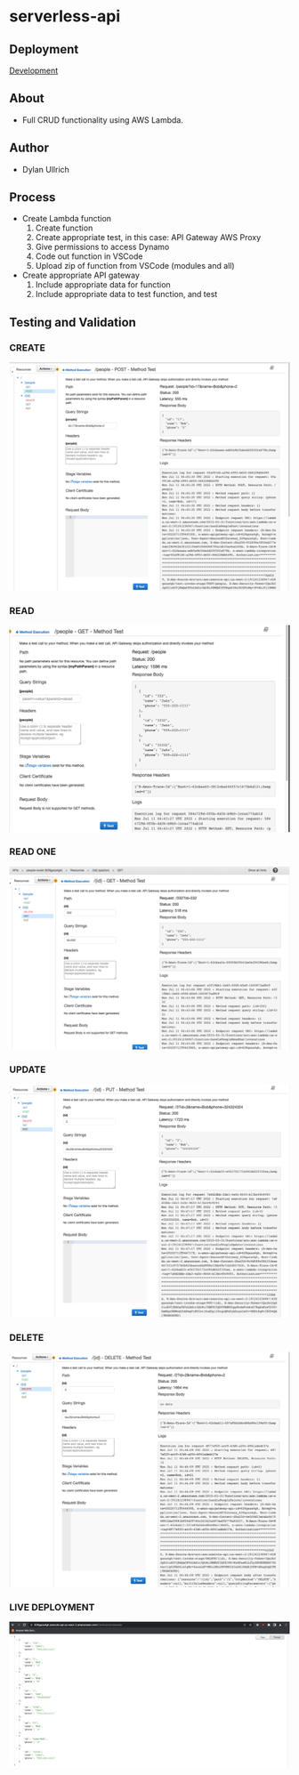 # serverless-api

## Deployment

[Development](https://628gaza4gh.execute-api.us-west-2.amazonaws.com/Development/people)

## About

- Full CRUD functionality using AWS Lambda.

## Author

- Dylan Ullrich

## Process

- Create Lambda function
  1. Create function
  2. Create appropriate test, in this case: API Gateway AWS Proxy
  3. Give permissions to access Dynamo
  4. Code out function in VSCode
  5. Upload zip of function from VSCode (modules and all)
- Create appropriate API gateway
  1. Include appropriate data for function
  2. Include appropriate data to test function, and test

## Testing and Validation

### CREATE

![CREATE](./img/lambda-post.png)

### READ

![READ](./img/lambda-getAll.png)

### READ ONE

![READ ON](./img/lambda-getOne.png)

### UPDATE

![UPDATE](./img/lambda-put.png)

### DELETE

![DELETE](./img/lambda-delete.png)

### LIVE DEPLOYMENT

![LIVE DEPLOYMENT](./img/lambda-liveDevDeployment.png)
